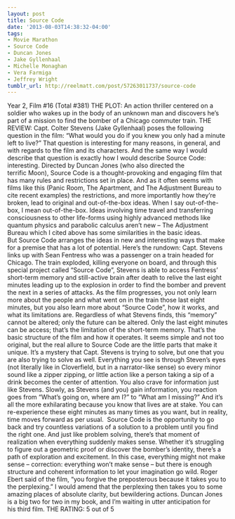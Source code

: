 ```yaml
---
layout: post
title: Source Code
date: '2013-08-03T14:38:32-04:00'
tags:
- Movie Marathon
- Source Code
- Duncan Jones
- Jake Gyllenhaal
- Michelle Monaghan
- Vera Farmiga
- Jeffrey Wright
tumblr_url: http://reelmatt.com/post/57263011737/source-code
---
```



Year 2, Film #16 (Total #381)
THE PLOT: An action thriller centered on a soldier who wakes up in the body of an unknown man and discovers he’s part of a mission to find the bomber of a Chicago commuter train.
THE REVIEW: Capt. Colter Stevens (Jake Gyllenhaal) poses the following question in the film: “What would you do if you knew you only had a minute left to live?” That question is interesting for many reasons, in general, and with regards to the film and its characters. And the same way I would describe that question is exactly how I would describe Source Code: interesting. Directed by Duncan Jones (who also directed the terrific Moon), Source Code is a thought-provoking and engaging film that has many rules and restrictions set in place. And as it often seems with films like this (Panic Room, The Apartment, and The Adjustment Bureau to cite recent examples) the restrictions, and more importantly how they’re broken, lead to original and out-of-the-box ideas.
When I say out-of-the-box, I mean out-of-the-box. Ideas involving time travel and transferring consciousness to other life-forms using highly advanced methods like quantum physics and parabolic calculus aren’t new – The Adjustment Bureau which I cited above has some similarities in the basic ideas. But Source Code arranges the ideas in new and interesting ways that make for a premise that has a lot of potential. Here’s the rundown: Capt. Stevens links up with Sean Fentress who was a passenger on a train headed for Chicago. The train exploded, killing everyone on board, and through this special project called “Source Code”, Stevens is able to access Fentress’ short-term memory and still-active brain after death to relive the last eight minutes leading up to the explosion in order to find the bomber and prevent the next in a series of attacks. As the film progresses, you not only learn more about the people and what went on in the train those last eight minutes, but you also learn more about “Source Code”, how it works, and what its limitations are. Regardless of what Stevens finds, this “memory” cannot be altered; only the future can be altered. Only the last eight minutes can be access; that’s the limitation of the short-term memory.
That’s the basic structure of the film and how it operates. It seems simple and not too original, but the real allure to Source Code are the little parts that make it unique. It’s a mystery that Capt. Stevens is trying to solve, but one that you are also trying to solve as well. Everything you see is through Steven’s eyes (not literally like in Cloverfield, but in a narrator-like sense) so every minor sound like a zipper zipping, or little action like a person taking a sip of a drink becomes the center of attention. You also crave for information just like Stevens. Slowly, as Stevens (and you) gain information, you reaction goes from “What’s going on, where am I?” to “What am I missing?” And it’s all the more exhilarating because you know that lives are at stake. You can re-experience these eight minutes as many times as you want, but in reality, time moves forward as per usual. 
Source Code is the opportunity to go back and try countless variations of a solution to a problem until you find the right one. And just like problem solving, there’s that moment of realization when everything suddenly makes sense. Whether it’s struggling to figure out a geometric proof or discover the bomber’s identity, there’s a path of exploration and excitement. In this case, everything might not make sense – correction: everything won’t make sense – but there is enough structure and coherent information to let your imagination go wild. Roger Ebert said of the film, “you forgive the preposterous because it takes you to the perplexing.” I would amend that the perplexing then takes you to some amazing places of absolute clarity, but bewildering actions. Duncan Jones is a big two for two in my book, and I’m waiting in utter anticipation for his third film.
THE RATING: 5 out of 5 
